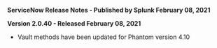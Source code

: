 **ServiceNow Release Notes - Published by Splunk February 08, 2021**


**Version 2.0.40 - Released February 08, 2021**

* Vault methods have been updated for Phantom version 4.10
